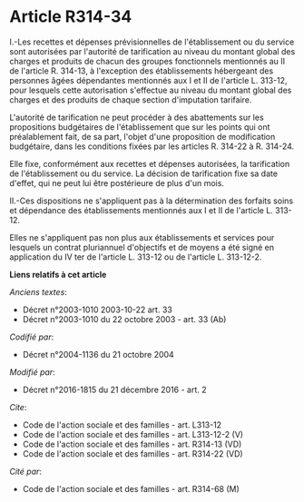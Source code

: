 # Article R314-34

I.-Les recettes et dépenses prévisionnelles de l'établissement ou du service sont autorisées par l'autorité de tarification
au niveau du montant global des charges et produits de chacun des groupes fonctionnels mentionnés au II de l'article R.
314-13, à l'exception des établissements hébergeant des personnes âgées dépendantes mentionnés aux I et II de l'article L.
313-12, pour lesquels cette autorisation s'effectue au niveau du montant global des charges et des produits de chaque section
d'imputation tarifaire. 

L'autorité de tarification ne peut procéder à des abattements sur les propositions budgétaires de l'établissement que sur les
points qui ont préalablement fait, de sa part, l'objet d'une proposition de modification budgétaire, dans les conditions
fixées par les articles R. 314-22 à R. 314-24. 

Elle fixe, conformément aux recettes et dépenses autorisées, la tarification de l'établissement ou du service. La décision de
tarification fixe sa date d'effet, qui ne peut lui être postérieure de plus d'un mois. 

II.-Ces dispositions ne s'appliquent pas à la détermination des forfaits soins et dépendance des établissements mentionnés
aux I et II de l'article L. 313-12. 

Elles ne s'appliquent pas non plus aux établissements et services pour lesquels un contrat pluriannuel d'objectifs et de
moyens a été signé en application du IV ter de l'article L. 313-12 ou de l'article L. 313-12-2.

**Liens relatifs à cet article**

_Anciens textes_:

  - Décret n°2003-1010 2003-10-22 art. 33
  - Décret n°2003-1010 du 22 octobre 2003 - art. 33 (Ab)

_Codifié par_:

  - Décret n°2004-1136 du 21 octobre 2004

_Modifié par_:

  - Décret n°2016-1815 du 21 décembre 2016 - art. 2

_Cite_:

  - Code de l'action sociale et des familles - art. L313-12
  - Code de l'action sociale et des familles - art. L313-12-2 (V)
  - Code de l'action sociale et des familles - art. R314-13 (VD)
  - Code de l'action sociale et des familles - art. R314-22 (VD)

_Cité par_:

  - Code de l'action sociale et des familles - art. R314-68 (M)
